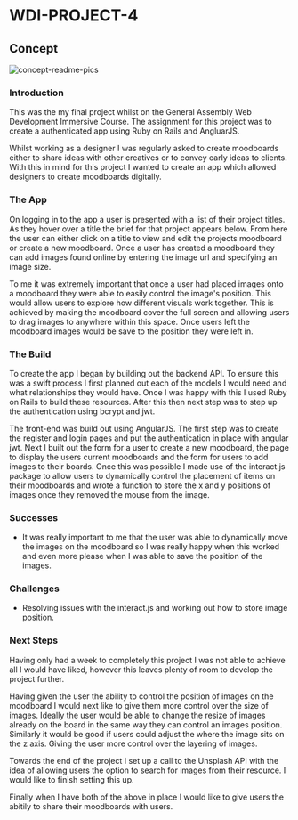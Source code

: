 # WDI-PROJECT-4

## Concept 

![concept-readme-pics](https://cloud.githubusercontent.com/assets/23361888/23900703/21f6bb24-08b2-11e7-8f2e-37499fe4671e.jpg)

### Introduction

This was the my final project whilst on the General Assembly Web Development Immersive Course. The assignment for this project was to create a authenticated app using Ruby on Rails and AngluarJS.  

Whilst working as a designer I was regularly asked to create moodboards either to share ideas with other creatives or to convey early ideas to clients. With this in mind for this project I wanted to create an app which allowed designers to create moodboards digitally.

### The App

On logging in to the app a user is presented with a list of their project titles. As they hover over a title the brief for that project appears below. From here the user can either click on a title to view and edit the projects moodboard or create a new moodboard. Once a user has created a moodboard they can add images found online by entering the image url and specifying an image size. 

To me it was extremely important that once a user had placed images onto a moodboard they were able to easily control the image's position. This would allow users to explore how different visuals work together. This is achieved by making the moodboard cover the full screen and allowing users to drag images to anywhere within this space. Once users left the moodboard images would be save to the position they were left in. 

### The Build 

To create the app I began by building out the backend API. To ensure this was a swift process I first planned out each of the models I would need and what relationships they would have. Once I was happy with this I used Ruby on Rails to build these resources. After this then next step was to step up the authentication using bcrypt and jwt. 

The front-end was build out using AngularJS. The first step was to create the register and login pages and put the authentication in place with angular jwt. Next I built out the form for a user to create a new moodboard, the page to display the users current moodboards and the form for users to add images to their boards. Once this was possible I made use of the interact.js package to allow users to dynamically control the placement of items on their moodboards and wrote a function to store the x and y positions of images once they removed the mouse from the image. 

### Successes

* It was really important to me that the user was able to dynamically move the images on the moodboard so I was really happy when this worked and even more please when I was able to save the position of the images.   

### Challenges

* Resolving issues with the interact.js and working out how to store image position.  

### Next Steps 

Having only had a week to completely this project I was not able to achieve all I would have liked, however this leaves plenty of room to develop the project further. 

Having given the user the ability to control the position of images on the moodboard I would next like to give them more control over the size of images. Ideally the user would be able to change the resize of images already on the board in the same way they can control an images position. Similarly it would be good if users could adjust the where the image sits on the z axis. Giving the user more control over the layering of images.   

Towards the end of the project I set up a call to the Unsplash API with the idea of allowing users the option to search for images from their resource. I would like to finish setting this up. 

Finally when I have both of the above in place I would like to give users the abitily to share their moodboards with users. 

